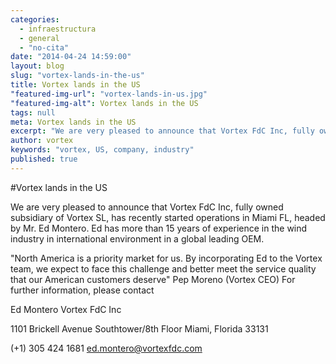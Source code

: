 ```yaml
---
categories: 
  - infraestructura
  - general
  - "no-cita"
date: "2014-04-24 14:59:00"
layout: blog
slug: "vortex-lands-in-the-us"
title: Vortex lands in the US
"featured-img-url": "vortex-lands-in-us.jpg"
"featured-img-alt": Vortex lands in the US
tags: null
meta: Vortex lands in the US
excerpt: "We are very pleased to announce that Vortex FdC Inc, fully owned subsidiary of Vortex SL, has recently started operations in Miami FL"
author: vortex
keywords: "vortex, US, company, industry"
published: true
---
```


#Vortex lands in the US

We are very pleased to announce that Vortex FdC Inc, fully owned subsidiary of Vortex SL, has recently started operations in Miami FL, headed by Mr. Ed Montero. Ed has more than 15 years of experience in the wind industry in international environment in a global leading OEM.

"North America is a priority market for us. By incorporating Ed to the Vortex team, we expect to face this challenge and better meet the service quality that our American customers deserve"  Pep Moreno (Vortex CEO)
For further information, please contact

Ed Montero
Vortex FdC Inc

1101 Brickell Avenue
Southtower/8th Floor
Miami, Florida 33131

(+1) 305 424 1681
ed.montero@vortexfdc.com

